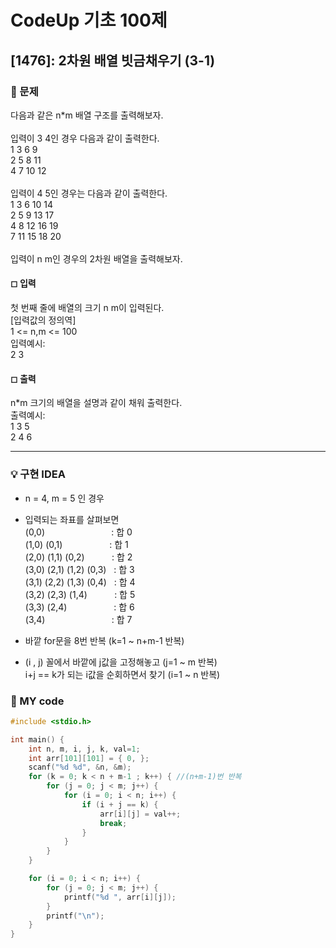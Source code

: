 # CodeUp 기초 100제

## [1476]: 2차원 배열 빗금채우기 (3-1)

### 🌴 문제

다음과 같은 n*m 배열 구조를 출력해보자.<br>
<br>
입력이 3 4인 경우 다음과 같이 출력한다.<br>
1 3 6 9<br>
2 5 8 11<br>
4 7 10 12<br>
<br>
입력이 4 5인 경우는 다음과 같이 출력한다.<br>
1 3 6 10 14<br>
2 5 9 13 17<br>
4 8 12 16 19<br>
7 11 15 18 20<br>
<br>
입력이 n m인 경우의 2차원 배열을 출력해보자.

#### ◻ 입력

첫 번째 줄에 배열의 크기 n m이 입력된다.<br>
[입력값의 정의역]<br>
1 <= n,m <= 100<br>
입력예시:<br>
2 3

#### ◻ 출력

n*m 크기의 배열을 설명과 같이 채워 출력한다.<br>
출력예시: <br>
1 3 5<br>
2 4 6

---

### 💡 구현 IDEA

- n = 4, m = 5 인 경우
- 입력되는 좌표를 살펴보면<br>
(0,0)&nbsp;&nbsp;&nbsp;&nbsp;&nbsp;&nbsp;&nbsp;&nbsp;&nbsp;&nbsp;&nbsp;&nbsp;&nbsp;&nbsp;&nbsp;&nbsp;&nbsp;&nbsp;&nbsp;&nbsp;&nbsp;&nbsp;&nbsp;&nbsp;&nbsp;&nbsp; : 합 0<br>
(1,0) (0,1)&nbsp;&nbsp;&nbsp;&nbsp;&nbsp;&nbsp;&nbsp;&nbsp;&nbsp;&nbsp;&nbsp;&nbsp;&nbsp;&nbsp;&nbsp;&nbsp;&nbsp;&nbsp; : 합 1<br>
(2,0) (1,1) (0,2)&nbsp;&nbsp;&nbsp;&nbsp;&nbsp;&nbsp;&nbsp;&nbsp;&nbsp;&nbsp; : 합 2<br>
(3,0) (2,1) (1,2) (0,3)&nbsp;&nbsp; : 합 3<br>
(3,1) (2,2) (1,3) (0,4)&nbsp;&nbsp; : 합 4<br>
(3,2) (2,3) (1,4)&nbsp;&nbsp;&nbsp;&nbsp;&nbsp;&nbsp;&nbsp;&nbsp;&nbsp;&nbsp; : 합 5<br>
(3,3) (2,4)&nbsp;&nbsp;&nbsp;&nbsp;&nbsp;&nbsp;&nbsp;&nbsp;&nbsp;&nbsp;&nbsp;&nbsp;&nbsp;&nbsp;&nbsp;&nbsp;&nbsp;&nbsp; : 합 6<br>
(3,4)&nbsp;&nbsp;&nbsp;&nbsp;&nbsp;&nbsp;&nbsp;&nbsp;&nbsp;&nbsp;&nbsp;&nbsp;&nbsp;&nbsp;&nbsp;&nbsp;&nbsp;&nbsp;&nbsp;&nbsp;&nbsp;&nbsp;&nbsp;&nbsp;&nbsp;&nbsp; : 합 7<br>

- 바깥 for문을 8번 반복 (k=1 ~ n+m-1 반복) <br>
- (i , j) 꼴에서 바깥에 j값을 고정해놓고 (j=1 ~ m 반복)<br>
i+j == k가 되는 i값을 순회하면서 찾기 (i=1 ~ n 반복)<br>

### 🤠 MY code

```c++
#include <stdio.h>

int main() {
	int n, m, i, j, k, val=1;
	int arr[101][101] = { 0, };
	scanf("%d %d", &n, &m); 
	for (k = 0; k < n + m-1 ; k++) { //(n+m-1)번 반복
		for (j = 0; j < m; j++) {
			for (i = 0; i < n; i++) {
				if (i + j == k) {
					arr[i][j] = val++;
					break;
				}
			}
		}
	}

	for (i = 0; i < n; i++) {
		for (j = 0; j < m; j++) {
			printf("%d ", arr[i][j]);
		}
		printf("\n");
	}
}
```